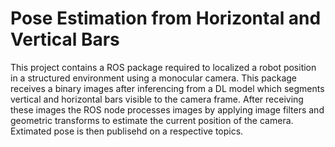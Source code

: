 # Pose Estimation from Horizontal and Vertical Bars

This project contains a ROS package required to localized a robot position in a structured environment using a monocular camera. This package receives a binary images after inferencing from a DL model which segments vertical and horizontal bars visible to the camera frame. After receiving these images the ROS node processes images by applying image filters and geometric transforms to estimate the current position of the camera. Extimated pose is then publisehd on a respective topics.

